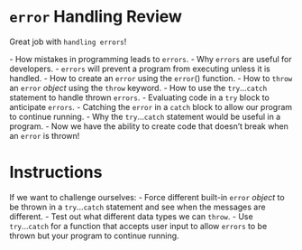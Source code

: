 # **`error` Handling Review**

Great job with `handling errors`!

_-_ How mistakes in programming leads to `errors`.
_-_ Why `errors` are useful for developers.
_-_ `errors` will prevent a program from executing unless it is handled.
_-_ How to create an `error` using the `error`() function.
_-_ How to `throw` an `error` *object* using the `throw` keyword.
_-_ How to use the `try`...`catch` statement to handle thrown `errors`.
_-_ Evaluating code in a `try` block to anticipate `errors`.
_-_ Catching the `error` in a `catch` block to allow our program to continue running.
_-_ Why the `try`...`catch` statement would be useful in a program.
_-_ Now we have the ability to create code that doesn’t break when an `error` is thrown!

# **Instructions**

If we want to challenge ourselves: 
_-_ Force different built-in `error` *object* to be thrown in a `try`...`catch` statement and see when the messages are different.
_-_ Test out what different data types we can `throw`.
_-_ Use `try`...`catch` for a function that accepts user input to allow `errors` to be thrown but your program to continue running.

